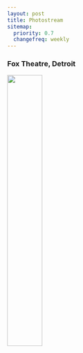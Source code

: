 ```yaml
---
layout: post
title: Photostream
sitemap:
  priority: 0.7
  changefreq: weekly
---
```


<h3>Fox Theatre, Detroit</h3>

<p class="center">
  <a class="fancybox" href="{{site.url}}/images/2016-01/fox_theatre.jpg"><img src="{{site.url}}/images/2016-01/fox_theatre.jpg" width="40%"/></a>
</p>
